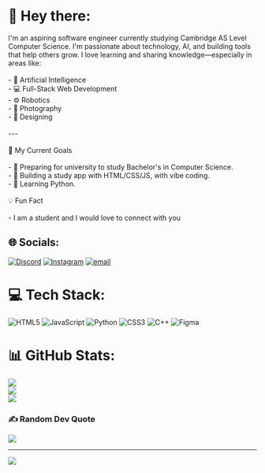 # 👋 Hey there:
I'm an aspiring software engineer currently studying Cambridge AS Level Computer Science. I'm passionate about technology, AI, and building tools that help others grow. I love learning and sharing knowledge—especially in areas like:<br><br>- 🧠 Artificial Intelligence<br>- 💻 Full-Stack Web Development<br>- ⚙️ Robotics <br>- 📸 Photography <br>-  🎨 Designing<br><br>---<br><br>🚀 My Current Goals<br><br>- 🌱 Preparing for university to study Bachelor's in Computer Science.<br>- 🧩 Building a study app with HTML/CSS/JS, with vibe coding.<br>- 🧠 Learning Python.<br><br>💡 Fun Fact<br><br>- I am a student and I would love to connect with you


## 🌐 Socials:
[![Discord](https://img.shields.io/badge/Discord-%237289DA.svg?logo=discord&logoColor=white)](https://discord.gg/https://discordapp.com/users/757509222270369834) [![Instagram](https://img.shields.io/badge/Instagram-%23E4405F.svg?logo=Instagram&logoColor=white)](https://instagram.com/md.shourov_hasan) [![email](https://img.shields.io/badge/Email-D14836?logo=gmail&logoColor=white)](mailto:shourov5275@gmail.com) 

# 💻 Tech Stack:
![HTML5](https://img.shields.io/badge/html5-%23E34F26.svg?style=flat&logo=html5&logoColor=white) ![JavaScript](https://img.shields.io/badge/javascript-%23323330.svg?style=flat&logo=javascript&logoColor=%23F7DF1E) ![Python](https://img.shields.io/badge/python-3670A0?style=flat&logo=python&logoColor=ffdd54) ![CSS3](https://img.shields.io/badge/css3-%231572B6.svg?style=flat&logo=css3&logoColor=white) ![C++](https://img.shields.io/badge/c++-%2300599C.svg?style=flat&logo=c%2B%2B&logoColor=white) ![Figma](https://img.shields.io/badge/figma-%23F24E1E.svg?style=flat&logo=figma&logoColor=white)
# 📊 GitHub Stats:
![](https://github-readme-stats.vercel.app/api?username=md-shourov-hasan&theme=dark&hide_border=false&include_all_commits=false&count_private=false)<br/>
![](https://nirzak-streak-stats.vercel.app/?user=md-shourov-hasan&theme=dark&hide_border=false)<br/>
![](https://github-readme-stats.vercel.app/api/top-langs/?username=md-shourov-hasan&theme=dark&hide_border=false&include_all_commits=false&count_private=false&layout=compact)

### ✍️ Random Dev Quote
![](https://quotes-github-readme.vercel.app/api?type=horizontal&theme=radical)

---
[![](https://visitcount.itsvg.in/api?id=md-shourov-hasan&icon=0&color=0)](https://visitcount.itsvg.in)

<!-- Proudly created with GPRM ( https://gprm.itsvg.in ) -->
